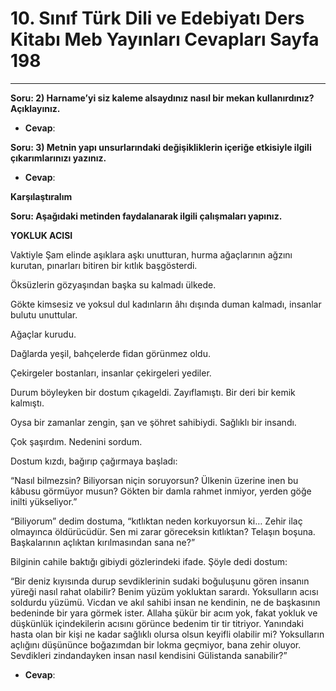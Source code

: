 # 10. Sınıf Türk Dili ve Edebiyatı Ders Kitabı Meb Yayınları Cevapları Sayfa 198

---

**Soru: 2) Harname’yi siz kaleme alsaydınız nasıl bir mekan kullanırdınız? Açıklayınız.**

-   **Cevap**:

**Soru: 3) Metnin yapı unsurlarındaki değişikliklerin içeriğe etkisiyle ilgili çıkarımlarınızı yazınız.**

-   **Cevap**:

**Karşılaştıralım**

**Soru: Aşağıdaki metinden faydalanarak ilgili çalışmaları yapınız.**

**YOKLUK ACISI**

Vaktiyle Şam elinde aşıklara aşkı unutturan, hurma ağaçlarının ağzını kurutan, pınarları bitiren bir kıtlık başgösterdi.

 Öksüzlerin gözyaşından başka su kalmadı ülkede.

 Gökte kimsesiz ve yoksul dul kadınların âhı dışında duman kalmadı, insanlar bulutu unuttular.

 Ağaçlar kurudu.

 Dağlarda yeşil, bahçelerde fidan görünmez oldu.

 Çekirgeler bostanları, insanlar çekirgeleri yediler.

 Durum böyleyken bir dostum çıkageldi. Zayıflamıştı. Bir deri bir kemik kalmıştı.

 Oysa bir zamanlar zengin, şan ve şöhret sahibiydi. Sağlıklı bir insandı.

 Çok şaşırdım. Nedenini sordum.

 Dostum kızdı, bağırıp çağırmaya başladı:

 “Nasıl bilmezsin? Biliyorsan niçin soruyorsun? Ülkenin üzerine inen bu kâbusu görmüyor musun? Gökten bir damla rahmet inmiyor, yerden göğe inilti yükseliyor.”

 “Biliyorum” dedim dostuma, “kıtlıktan neden korkuyorsun ki… Zehir ilaç olmayınca öldürücüdür. Sen mi zarar göreceksin kıtlıktan? Telaşın boşuna. Başkalarının açlıktan kırılmasından sana ne?”

 Bilginin cahile baktığı gibiydi gözlerindeki ifade. Şöyle dedi dostum:

 “Bir deniz kıyısında durup sevdiklerinin sudaki boğuluşunu gören insanın yüreği nasıl rahat olabilir? Benim yüzüm yokluktan sarardı. Yoksulların acısı soldurdu yüzümü. Vicdan ve akıl sahibi insan ne kendinin, ne de başkasının bedeninde bir yara görmek ister. Allaha şükür bir acım yok, fakat yokluk ve düşkünlük içindekilerin acısını görünce bedenim tir tir titriyor. Yanındaki hasta olan bir kişi ne kadar sağlıklı olursa olsun keyifli olabilir mi? Yoksulların açlığını düşününce boğazımdan bir lokma geçmiyor, bana zehir oluyor. Sevdikleri zindandayken insan nasıl kendisini Gülistanda sanabilir?”

-   **Cevap**: